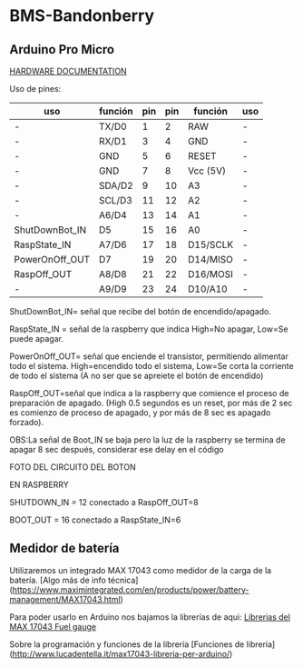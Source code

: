 # BMS-Bandonberry

## Arduino Pro Micro

[HARDWARE DOCUMENTATION](https://wiki.eprolabs.com/index.php?title=Arduino_Pro_Micro)

Uso de pines:

|uso            |función        |pin     |pin     |función     |uso       |
|---------------|---------------|--------|--------|------------|----------|
|-              |TX/D0          |1       |2       |RAW         |-         | 
|-              |RX/D1          |3       |4       |GND         |-         | 
|-              |GND            |5       |6       |RESET       |-         | 
|-              |GND            |7       |8       |Vcc (5V)    |-         | 
|-              |SDA/D2         |9       |10      |A3          |-         | 
|-              |SCL/D3         |11      |12      |A2          |-         |
|-              |A6/D4          |13      |14      |A1          |-         |
|ShutDownBot_IN |D5             |15      |16      |A0          |-         |
|RaspState_IN   |A7/D6          |17      |18      |D15/SCLK    |-         |
|PowerOnOff_OUT |D7             |19      |20      |D14/MISO    |-         |
|RaspOff_OUT    |A8/D8          |21      |22      |D16/MOSI    |-         |
|-              |A9/D9          |23      |24      |D10/A10     |-         |


ShutDownBot_IN= señal que recibe del botón de encendido/apagado.

RaspState_IN = señal de la raspberry que indica High=No apagar, Low=Se puede apagar.

PowerOnOff_OUT= señal que enciende el transistor, permitiendo alimentar todo el sistema. High=encendido todo el sistema, Low=Se corta la corriente de todo el sistema (A no ser que se apreiete el botón de encendido) 

RaspOff_OUT=señal que indica a la raspberry que comience el proceso de preparación de apagado. (High 0.5 segundos es un reset, por más de 2  sec es comienzo de proceso de apagado, y por más de 8 sec es apagado forzado).


OBS:La señal de Boot_IN se baja pero la luz de la raspberry se termina de apagar 8 sec después, considerar ese delay en el código

FOTO DEL CIRCUITO DEL BOTON



EN RASPBERRY

SHUTDOWN_IN = 12    conectado a        RaspOff_OUT=8

BOOT_OUT = 16       conectado a        RaspState_IN=6         




## Medidor de batería
Utilizaremos un integrado MAX 17043 como medidor de la carga de la batería. [Algo más de info técnica] (https://www.maximintegrated.com/en/products/power/battery-management/MAX17043.html)

Para poder usarlo en Arduino nos bajamos la librerías de aqui:
[Librerias del MAX 17043 Fuel gauge](https://github.com/awelters/LiPoFuelGauge)

Sobre la programación y funciones de la librería
 [Funciones de libreria] (http://www.lucadentella.it/max17043-libreria-per-arduino/)


